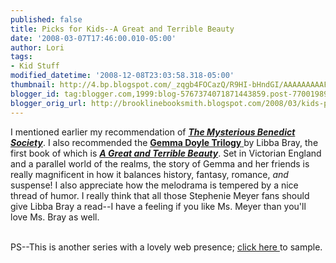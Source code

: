 ```yaml
---
published: false
title: Picks for Kids--A Great and Terrible Beauty
date: '2008-03-07T17:46:00.010-05:00'
author: Lori
tags:
- Kid Stuff
modified_datetime: '2008-12-08T23:03:58.318-05:00'
thumbnail: http://4.bp.blogspot.com/_zqgb4FOCazQ/R9HI-bHndGI/AAAAAAAAAFM/SWxfABZugKk/s72-c/beauty.jpg
blogger_id: tag:blogger.com,1999:blog-5767374071871443859.post-7700198921771156652
blogger_orig_url: http://brooklinebooksmith.blogspot.com/2008/03/kids-picks-part-two.html
---
```


<a href="http://4.bp.blogspot.com/_zqgb4FOCazQ/R9HI-bHndGI/AAAAAAAAAFM/SWxfABZugKk/s1600-h/beauty.jpg"><img id="BLOGGER_PHOTO_ID_5175138421582558306" style="FLOAT: right; MARGIN: 0px 0px 10px 10px; CURSOR: hand" alt="" src="http://4.bp.blogspot.com/_zqgb4FOCazQ/R9HI-bHndGI/AAAAAAAAAFM/SWxfABZugKk/s320/beauty.jpg" border="0" /></a> I mentioned earlier my recommendation of <strong><em><a href="http://brookline.booksense.com/NASApp/store/Product?s=showproduct&amp;isbn=9780316003957">The Mysterious Benedict Society</a></em></strong>. I also recommended the <a href="http://www.randomhouse.com/teens/gemmadoyle/home.php"><strong>Gemma Doyle Trilogy</strong> </a>by Libba Bray, the first book of which is <strong><em><a href="http://brookline.booksense.com/NASApp/store/Product?s=showproduct&amp;isbn=9780385732314">A Great and Terrible Beauty</a></em></strong>. Set in Victorian England and a parallel world of the realms, the story of Gemma and her friends is really magnificent in how it balances history, fantasy, romance, <em>and</em> suspense! I also appreciate how the melodrama is tempered by a nice thread of humor. I really think that all those Stephenie Meyer fans should give Libba Bray a read--I have a feeling if you like Ms. Meyer than you'll love Ms. Bray as well.<br /><div></div><br /><div>PS--This is another series with a lovely web presence; <a href="http://www.randomhouse.com/teens/gemmadoyle/home.php">click here </a>to sample. </div>